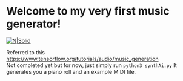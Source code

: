 # Welcome to my very first music generator!

[![N|Solid](https://www.steinway.com/.imaging/mte/steinway-us-theme/Medium-Rectangle/dam/spirio/landscape/PB_STEINWAY_SON_030215_17_226_CMJN300_fma.jpg/jcr:content/PB_STEINWAY_SON_030215_17_226_CMJN300_fma.jpg)](https://nodesource.com/products/nsolid)

Referred to this
https://www.tensorflow.org/tutorials/audio/music_generation
<br>
Not completed yet but for now, just simply run `python3 synthAi.py`
It generates you a piano roll and an example MIDI file. 
